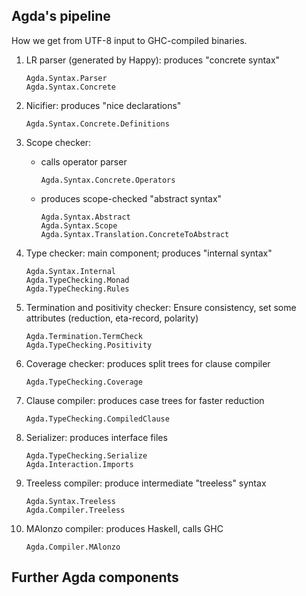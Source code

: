 Agda's pipeline
---------------

How we get from UTF-8 input to GHC-compiled binaries.

1. LR parser (generated by Happy): produces "concrete syntax"
   ```
   Agda.Syntax.Parser
   Agda.Syntax.Concrete
   ```

2. Nicifier: produces "nice declarations"
   ```
   Agda.Syntax.Concrete.Definitions
   ```

3. Scope checker:
   - calls operator parser
     ```
     Agda.Syntax.Concrete.Operators
     ```
   - produces scope-checked "abstract syntax"
     ```
     Agda.Syntax.Abstract
     Agda.Syntax.Scope
     Agda.Syntax.Translation.ConcreteToAbstract
     ```

4. Type checker: main component; produces "internal syntax"
   ```
   Agda.Syntax.Internal
   Agda.TypeChecking.Monad
   Agda.TypeChecking.Rules
   ```

5. Termination and positivity checker:
   Ensure consistency, set some attributes (reduction, eta-record, polarity)
   ```
   Agda.Termination.TermCheck
   Agda.TypeChecking.Positivity
   ```

6. Coverage checker: produces split trees for clause compiler
   ```
   Agda.TypeChecking.Coverage
   ```

7. Clause compiler: produces case trees for faster reduction
   ```
   Agda.TypeChecking.CompiledClause
   ```

8. Serializer: produces interface files
   ```
   Agda.TypeChecking.Serialize
   Agda.Interaction.Imports
   ```

9. Treeless compiler: produce intermediate "treeless" syntax
   ```
   Agda.Syntax.Treeless
   Agda.Compiler.Treeless
   ```

9. MAlonzo compiler: produces Haskell, calls GHC
   ```
   Agda.Compiler.MAlonzo
   ```

Further Agda components
-----------------------
